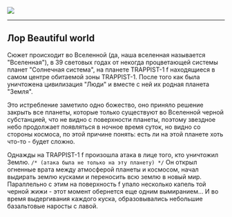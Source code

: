 ![](https://cdn.discordapp.com/attachments/968157912843288606/1244144793278349343/beautiful_world.png?ex=66540ba1&is=6652ba21&hm=21c5957347d8c6e9ea9402930ad2ba51f97dd843bd22c7f7d14152386cbced0a&)

---

## Лор Beautiful world
Сюжет происходит во Вселенной (да, наша вселенная называется "Вселенная"), в 39 световых годах от некогда процветающей системы планет "Солнечная система", на планете TRAPPIST-1 f находящиеся в самом центре обитаемой зоны TRAPPIST-1. После того как была уничтожена цивилизация "Люди" и вместе с ней их родная планета "Земля".

Это истребление заметило одно божество, оно приняло решение закрыть все планеты, которые только существуют во Вселенной черной субстанцией, что не видно с поверхности планеты, поэтому звездное небо продолжает появляться в ночное время суток, но видно со стороны космоса, по этой причине понять: есть ли на этой планете хоть что-то - будет сложно.

Однажды на TRAPPIST-1 f произошла атака в лице того, кто уничтожил Землю. `/* (атака была не только на эту планету) */` Он открыл огненные врата между атмосферой планеты и космосом, начал выдирать землю кусками и переносить всю землю в новый мир. Параллельно с этим на поверхность f упало несколько капель той черной жижи - этот момент обернется еще одним вымиранием... И во время выдергивания каждого куска, образовывались небольшие базальтовые наросты с лавой.
